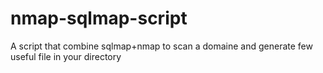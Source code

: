 # nmap-sqlmap-script
A script that combine sqlmap+nmap to scan a domaine and generate few useful file in your directory

